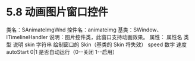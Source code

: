 # 5.8 动画图片窗口控件

类名：SAnimateImgWnd
控件名：animateimg
基类：SWindow、ITimelineHandler
说明：图片控件类，此窗口支持动画效果。
属性：
属性名 类型 说明
skin 字符串 绘制窗口的 Skin（基类的 Skin 将失效）
speed 数字 速度
autoStart 0|1 是否自动运行（0--关闭 1--启用）
